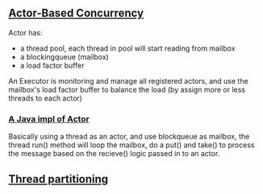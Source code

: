 ## [Actor-Based Concurrency](http://cs.nyu.edu/~lerner/spring12/Preso01-Actors.pdf)

Actor has:
* a thread pool, each thread in pool will start reading from mailbox
* a blockingqueue (mailbox)
* a load factor buffer

An Executor is monitoring and manage all registered actors, and use the mailbox's load factor buffer to balance the load
(by assign more or less threads to each actor)

### [A Java impl of Actor](https://github.com/edescourtis/actor)

Basically using a thread as an actor, and use blockqueue as mailbox, the thread run() method will loop the mailbox, do a
put() and take() to process the message based on the recieve() logic passed in to an actor.

## [Thread partitioning](http://www.blackpepper.co.uk/thread_partitioning_to_handle_actor_based_concurrency_in_java_/)
